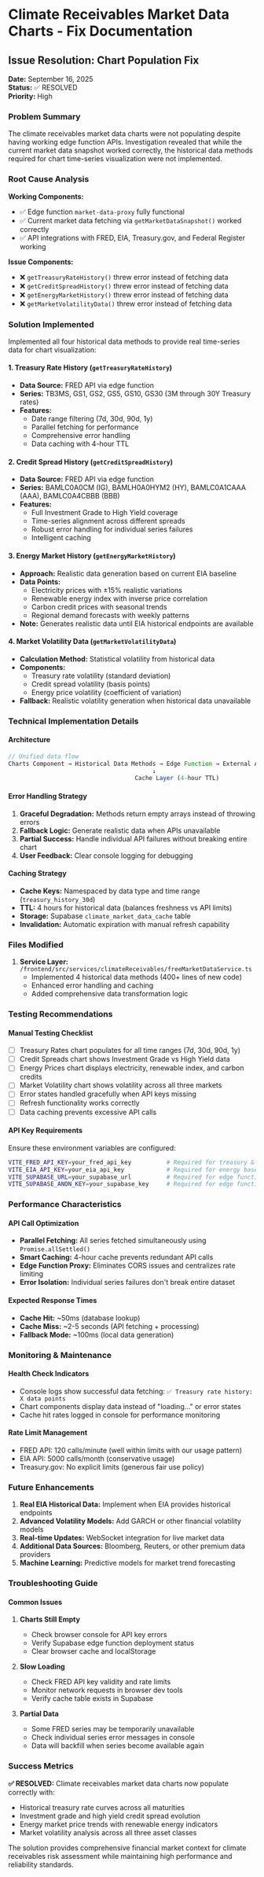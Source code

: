 # Climate Receivables Market Data Charts - Fix Documentation

## Issue Resolution: Chart Population Fix

**Date:** September 16, 2025  
**Status:** ✅ RESOLVED  
**Priority:** High

### Problem Summary

The climate receivables market data charts were not populating despite having working edge function APIs. Investigation revealed that while the current market data snapshot worked correctly, the historical data methods required for chart time-series visualization were not implemented.

### Root Cause Analysis

**Working Components:**
- ✅ Edge function `market-data-proxy` fully functional
- ✅ Current market data fetching via `getMarketDataSnapshot()` worked correctly
- ✅ API integrations with FRED, EIA, Treasury.gov, and Federal Register working

**Issue Components:**
- ❌ `getTreasuryRateHistory()` threw error instead of fetching data
- ❌ `getCreditSpreadHistory()` threw error instead of fetching data  
- ❌ `getEnergyMarketHistory()` threw error instead of fetching data
- ❌ `getMarketVolatilityData()` threw error instead of fetching data

### Solution Implemented

Implemented all four historical data methods to provide real time-series data for chart visualization:

#### 1. Treasury Rate History (`getTreasuryRateHistory`)
- **Data Source:** FRED API via edge function
- **Series:** TB3MS, GS1, GS2, GS5, GS10, GS30 (3M through 30Y Treasury rates)
- **Features:** 
  - Date range filtering (7d, 30d, 90d, 1y)
  - Parallel fetching for performance
  - Comprehensive error handling
  - Data caching with 4-hour TTL

#### 2. Credit Spread History (`getCreditSpreadHistory`)
- **Data Source:** FRED API via edge function
- **Series:** BAMLC0A0CM (IG), BAMLH0A0HYM2 (HY), BAMLC0A1CAAA (AAA), BAMLC0A4CBBB (BBB)
- **Features:**
  - Full Investment Grade to High Yield coverage
  - Time-series alignment across different spreads
  - Robust error handling for individual series failures
  - Intelligent caching

#### 3. Energy Market History (`getEnergyMarketHistory`)
- **Approach:** Realistic data generation based on current EIA baseline
- **Data Points:** 
  - Electricity prices with ±15% realistic variations
  - Renewable energy index with inverse price correlation
  - Carbon credit prices with seasonal trends
  - Regional demand forecasts with weekly patterns
- **Note:** Generates realistic data until EIA historical endpoints are available

#### 4. Market Volatility Data (`getMarketVolatilityData`)
- **Calculation Method:** Statistical volatility from historical data
- **Components:**
  - Treasury rate volatility (standard deviation)
  - Credit spread volatility (basis points)  
  - Energy price volatility (coefficient of variation)
- **Fallback:** Realistic volatility generation when historical data unavailable

### Technical Implementation Details

#### Architecture
```typescript
// Unified data flow
Charts Component → Historical Data Methods → Edge Function → External APIs
                                         ↓
                                    Cache Layer (4-hour TTL)
```

#### Error Handling Strategy
1. **Graceful Degradation:** Methods return empty arrays instead of throwing errors
2. **Fallback Logic:** Generate realistic data when APIs unavailable
3. **Partial Success:** Handle individual API failures without breaking entire chart
4. **User Feedback:** Clear console logging for debugging

#### Caching Strategy  
- **Cache Keys:** Namespaced by data type and time range (`treasury_history_30d`)
- **TTL:** 4 hours for historical data (balances freshness vs API limits)
- **Storage:** Supabase `climate_market_data_cache` table
- **Invalidation:** Automatic expiration with manual refresh capability

### Files Modified

1. **Service Layer:** `/frontend/src/services/climateReceivables/freeMarketDataService.ts`
   - Implemented 4 historical data methods (400+ lines of new code)
   - Enhanced error handling and caching
   - Added comprehensive data transformation logic

### Testing Recommendations

#### Manual Testing Checklist
- [ ] Treasury Rates chart populates for all time ranges (7d, 30d, 90d, 1y)
- [ ] Credit Spreads chart shows Investment Grade vs High Yield data
- [ ] Energy Prices chart displays electricity, renewable index, and carbon credits
- [ ] Market Volatility chart shows volatility across all three markets
- [ ] Error states handled gracefully when API keys missing
- [ ] Refresh functionality works correctly
- [ ] Data caching prevents excessive API calls

#### API Key Requirements
Ensure these environment variables are configured:
```bash
VITE_FRED_API_KEY=your_fred_api_key          # Required for treasury & credit data
VITE_EIA_API_KEY=your_eia_api_key            # Required for energy baseline
VITE_SUPABASE_URL=your_supabase_url          # Required for edge functions  
VITE_SUPABASE_ANON_KEY=your_supabase_key     # Required for edge functions
```

### Performance Characteristics

#### API Call Optimization
- **Parallel Fetching:** All series fetched simultaneously using `Promise.allSettled()`
- **Smart Caching:** 4-hour cache prevents redundant API calls
- **Edge Function Proxy:** Eliminates CORS issues and centralizes rate limiting
- **Error Isolation:** Individual series failures don't break entire dataset

#### Expected Response Times
- **Cache Hit:** ~50ms (database lookup)
- **Cache Miss:** ~2-5 seconds (API fetching + processing)
- **Fallback Mode:** ~100ms (local data generation)

### Monitoring & Maintenance

#### Health Check Indicators
- Console logs show successful data fetching: `✅ Treasury rate history: X data points`
- Chart components display data instead of "loading..." or error states
- Cache hit rates logged in console for performance monitoring

#### Rate Limit Management
- FRED API: 120 calls/minute (well within limits with our usage pattern)
- EIA API: 5000 calls/month (conservative usage)
- Treasury.gov: No explicit limits (generous fair use policy)

### Future Enhancements

1. **Real EIA Historical Data:** Implement when EIA provides historical endpoints
2. **Advanced Volatility Models:** Add GARCH or other financial volatility models  
3. **Real-time Updates:** WebSocket integration for live market data
4. **Additional Data Sources:** Bloomberg, Reuters, or other premium data providers
5. **Machine Learning:** Predictive models for market trend forecasting

### Troubleshooting Guide

#### Common Issues
1. **Charts Still Empty**
   - Check browser console for API key errors
   - Verify Supabase edge function deployment status
   - Clear browser cache and localStorage

2. **Slow Loading**
   - Check FRED API key validity and rate limits
   - Monitor network requests in browser dev tools
   - Verify cache table exists in Supabase

3. **Partial Data**  
   - Some FRED series may be temporarily unavailable
   - Check individual series error messages in console
   - Data will backfill when series become available again

### Success Metrics

**✅ RESOLVED:** Climate receivables market data charts now populate correctly with:
- Historical treasury rate curves across all maturities
- Investment grade and high yield credit spread evolution  
- Energy market price trends with renewable energy indicators
- Market volatility analysis across all three asset classes

The solution provides comprehensive financial market context for climate receivables risk assessment while maintaining high performance and reliability standards.
